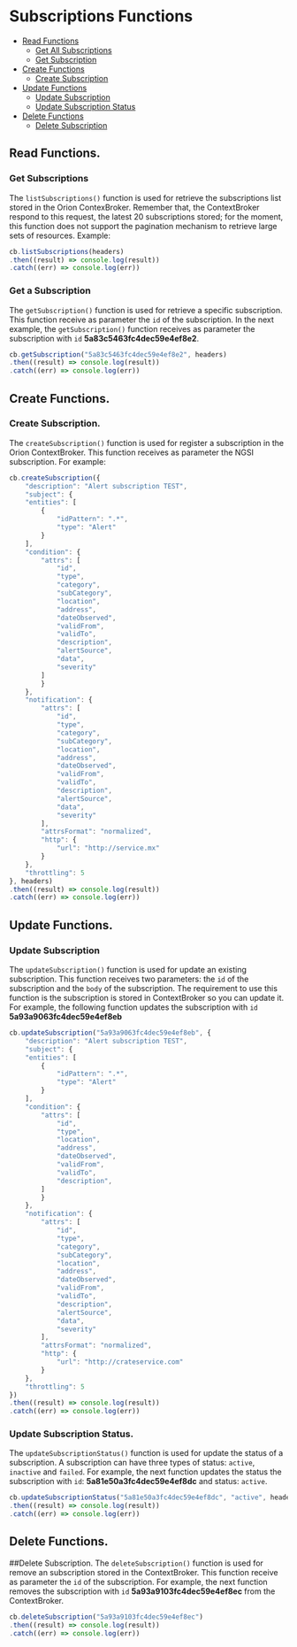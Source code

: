 # Subscriptions Functions

* [Read Functions](#read-functions)
	* [Get All Subscriptions](#get-all-subscriptions)
	* [Get Subscription](#get-subscription)
* [Create Functions](#create-functions)
	* [Create Subscription](#create-subscription)
* [Update Functions](#update-functions)
    * [Update Subscription](#update-subscription)
    * [Update Subscription Status](#update-subscription-status)
* [Delete Functions](#dele-functions)
	* [Delete Subscription](#delete-subscription)

## Read Functions.

### Get Subscriptions
The `listSubscriptions()` function is used for retrieve the subscriptions list stored in the Orion ContexBroker. Remember that, the ContextBroker respond to this request, the latest 20 subscriptions stored; for the moment, this function does not support the pagination mechanism to retrieve large sets of resources. 
Example:
```js
cb.listSubscriptions(headers)
.then((result) => console.log(result))
.catch((err) => console.log(err))
```
### Get a Subscription
The `getSubscription()` function is used for retrieve a specific subscription. This function receive as parameter the `id` of the subscription. In the next example, the `getSubscription()` function receives as parameter the subscription with `id` **5a83c5463fc4dec59e4ef8e2**.
```js
cb.getSubscription("5a83c5463fc4dec59e4ef8e2", headers)
.then((result) => console.log(result))
.catch((err) => console.log(err))
```
## Create Functions.

### Create Subscription.
The `createSubscription()` function is used for register a subscription in the Orion ContextBroker. This function receives as parameter the NGSI subscription. For example:
```js
cb.createSubscription({
	"description": "Alert subscription TEST",
	"subject": {
	"entities": [
  		{
			"idPattern": ".*",
			"type": "Alert"
		}
	],
	"condition": {
		"attrs": [
  			"id",	
  			"type",
  			"category",
  			"subCategory",
  			"location",
  			"address",
  			"dateObserved",
  			"validFrom",
  			"validTo",
  			"description",
  			"alertSource",
  			"data",
  			"severity"
		]
		}
	},
	"notification": {
  		"attrs": [
  			"id",  
          	"type",
            "category",
            "subCategory",
            "location",
            "address",
            "dateObserved",
            "validFrom",
            "validTo",
            "description",
            "alertSource",
            "data",
            "severity"
        ],
		"attrsFormat": "normalized",
		"http": {
			"url": "http://service.mx"
		}
	},
	"throttling": 5
}, headers)
.then((result) => console.log(result))
.catch((err) => console.log(err))
```

## Update Functions.

### Update Subscription
The `updateSubscription()` function is used for update an existing subscription. This function receives two parameters: the `id` of the subscription and the `body` of the subscription. The requirement to use this function is the subscription is stored in ContextBroker so you can update it. For example, the following function updates the subscription with `id`  **5a93a9063fc4dec59e4ef8eb**
```js
cb.updateSubscription("5a93a9063fc4dec59e4ef8eb", {
	"description": "Alert subscription TEST",
	"subject": {
	"entities": [
  		{
			"idPattern": ".*",
			"type": "Alert"
		}
	],
	"condition": {
		"attrs": [
  			"id",	
  			"type",
  			"location",
  			"address",
  			"dateObserved",
  			"validFrom",
  			"validTo",
  			"description",
		]
		}
	},
	"notification": {
  		"attrs": [
  			"id",  
          	"type",
            "category",
            "subCategory",
            "location",
            "address",
            "dateObserved",
            "validFrom",
            "validTo",
            "description",
            "alertSource",
            "data",
            "severity"
        ],
		"attrsFormat": "normalized",
		"http": {
			"url": "http://crateservice.com"
		}
	},
	"throttling": 5
})
.then((result) => console.log(result))
.catch((err) => console.log(err))
```

### Update Subscription Status.
The `updateSubscriptionStatus()` function is used for update the status of a subscription. A subscription can have three types of status: `active`, `inactive` and `failed`. For example, the next function updates the status the subscription with `id`: **5a81e50a3fc4dec59e4ef8dc** and status: `active`.
```js
cb.updateSubscriptionStatus("5a81e50a3fc4dec59e4ef8dc", "active", headers)
.then((result) => console.log(result))
.catch((err) => console.log(err))
```

## Delete Functions.

##Delete Subscription.
The `deleteSubscription()` function is used for remove an subscription stored in the ContextBroker. This function receive as parameter the `id` of the subscription. For example, the next function removes the subscription with `id` **5a93a9103fc4dec59e4ef8ec** from the ContextBroker. 
```js
cb.deleteSubscription("5a93a9103fc4dec59e4ef8ec")
.then((result) => console.log(result))
.catch((err) => console.log(err))
```